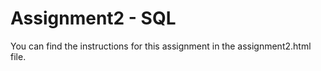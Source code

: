 # Assignment2 - SQL
You can find the instructions for this assignment in the assignment2.html file.

